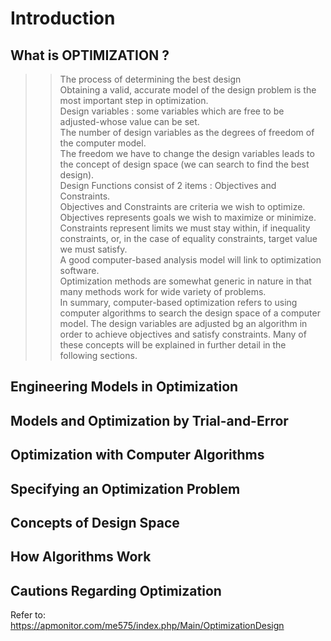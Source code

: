 # Introduction  
  
## What is OPTIMIZATION ?  
>> The process of determining the best design  
>> Obtaining a valid, accurate model of the design problem is the most important step in optimization.  
>> Design variables : some variables which are free to be adjusted-whose value can be set.  
>> The number of design variables as the degrees of freedom of the computer model.  
>> The freedom we have to change the design variables leads to the concept of design space (we can search to find the best design).  
>> Design Functions consist of 2 items : Objectives and Constraints.  
>> Objectives and Constraints are criteria we wish to optimize. 
>> Objectives represents goals we wish to maximize or minimize.  
>> Constraints represent limits we must stay within, if inequality constraints, or, in the case of equality constraints, target value we must satisfy.  
>> A good computer-based analysis model will link to optimization software.  
>> Optimization methods are somewhat generic in nature in that many methods work for wide variety of problems.  
>> In summary, computer-based optimization refers to using computer algorithms to search the design space of a computer model. The design variables are adjusted bg an algorithm in order to achieve objectives and satisfy constraints. Many of these concepts will be explained in further detail in the following sections.   
   
  
## Engineering Models in Optimization  
>>  
  
## Models and Optimization by Trial-and-Error  
>>  
  
## Optimization with Computer Algorithms  
>>  
  
## Specifying an Optimization Problem  
>>  
  
## Concepts of Design Space  
>>  
  
## How Algorithms Work  
>>  

## Cautions Regarding Optimization  
>>  
  

Refer to:  
https://apmonitor.com/me575/index.php/Main/OptimizationDesign  
